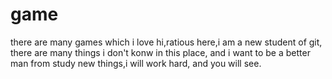 # game
there are many games which i love 
hi,ratious here,i am a new student of git, there are many things i don't konw in this place, and i want to be a better man from study new things,i will work hard, and you will see.
